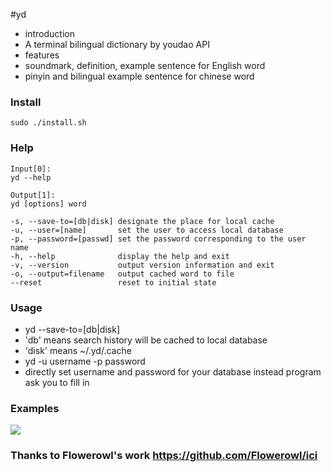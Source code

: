 #yd

* introduction
 * A terminal bilingual dictionary by youdao API
* features
 * soundmark, definition, example sentence for English word
 * pinyin and bilingual example sentence for chinese word

### Install
	sudo ./install.sh

### Help
```
Input[0]:
yd --help

Output[1]:
yd [options] word

-s, --save-to=[db|disk] designate the place for local cache
-u, --user=[name]       set the user to access local database
-p, --password=[passwd] set the password corresponding to the user name
-h, --help              display the help and exit
-v, --version           output version information and exit
-o, --output=filename   output cached word to file
--reset                 reset to initial state
```

### Usage
* yd --save-to=[db|disk]
 * 'db' means search history will be cached to local database
 * 'disk' means ~/.yd/.cache
* yd -u username -p password
 * directly set username and password for your database instead program ask you to fill in

### Examples
![](ex.png)

### Thanks to Flowerowl's work <https://github.com/Flowerowl/ici>
